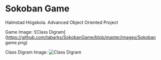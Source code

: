 # Sokoban Game

Halmstad Högskola. Advanced Object Oriented Project

Game Image:
![Class Digram](https://github.com/tabarks/SokobanGame/blob/master/images/Sokoban game.png)


Class Digram Image:
![Class Digram](https://github.com/Sulall19/SokobanGame/blob/master/images/UML%20class%20diagram.png)
